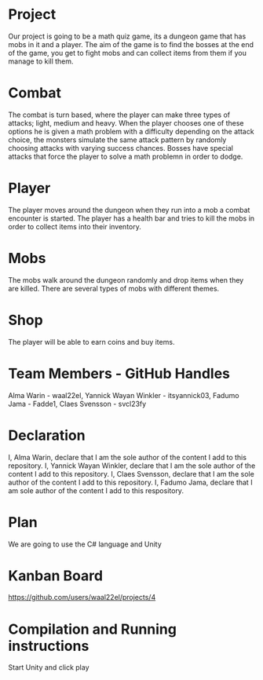 # Project
Our project is going to be a math quiz game, its a dungeon game that has mobs in it and a player. The aim of the game is to find the bosses at the end of the game, you get to fight mobs and can collect items from them if you manage to kill them. 
# Combat 
The combat is turn based, where the player can make three types of attacks; light, medium and heavy. When the player chooses one of these options he is given a math problem with a difficulty depending on the attack choice, the monsters simulate the same attack pattern by randomly choosing attacks with varying success chances. Bosses have special attacks that force the player to solve a math problemn in order to dodge. 
# Player
The player moves around the dungeon when they run into a mob a combat encounter is started. The player has a health bar and tries to kill the mobs in order to collect items into their inventory. 
# Mobs 
The mobs walk around the dungeon randomly and drop items when they are killed. There are several types of mobs with different themes.
# Shop
The player will be able to earn coins and buy items.


# Team Members - GitHub Handles
Alma Warin - waal22el, 
Yannick Wayan Winkler - itsyannick03, 
Fadumo Jama - Fadde1,
Claes Svensson - svcl23fy

# Declaration
I, Alma Warin, declare that I am the sole author of the content I add to this repository.
I, Yannick Wayan Winkler, declare that I am the sole author of the content I add to this repository.
I, Claes Svensson, declare that I am the sole author of the content I add to this repository.
I, Fadumo Jama, declare that I am sole author of the content I add to this respository. 

# Plan
We are going to use the C# language and Unity

# Kanban Board
https://github.com/users/waal22el/projects/4


# Compilation and Running instructions
Start Unity and click play